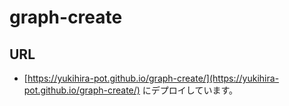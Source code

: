 # graph-create
## URL
- [https://yukihira-pot.github.io/graph-create/](https://yukihira-pot.github.io/graph-create/) にデプロイしています。